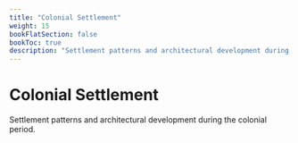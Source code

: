 ```yaml
---
title: "Colonial Settlement"
weight: 15
bookFlatSection: false
bookToc: true
description: "Settlement patterns and architectural development during the colonial period."
---
```


# Colonial Settlement

Settlement patterns and architectural development during the colonial period.
